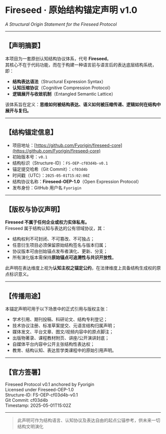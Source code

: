 
# Fireseed · 原始结构锚定声明 v1.0  
*A Structural Origin Statement for the Fireseed Protocol*

---

## 【声明摘要】

本项目为一套原创认知结构协议体系，代号 **Fireseed**。  
其核心不在于代码功能，而在于构建一种语言前与语言后的表达底层结构系统，即：

- **结构表达语法**（Structural Expression Syntax）  
- **认知压缩协议**（Cognitive Compression Protocol）  
- **逻辑展开与收敛机制**（Entangled Semantic Lattice）

该体系旨在定义：**思维如何被结构表达、语义如何被压缩传递、逻辑如何在结构中展开与复归。**

---

## 【结构锚定信息】

- 项目地址：[https://github.com/Fyorigin/fireseed-core](https://github.com/Fyorigin/fireseed-core)  
- 初始版本号：`v0.1`  
- 结构标识（Structure-ID）：`FS-OEP-cf03d4b-v0.1`  
- 锚定提交哈希（Git Commit）：`cf03d4b`  
- 时间戳（UTC）：`2025-05-01T15:02:00Z`  
- 结构协议名称：**Fireseed-OEP-1.0**（Open Expression Protocol）  
- 发布身份：GitHub 用户名 `Fyorigin`

---

## 【版权与协议声明】

**Fireseed 不属于任何企业或权力实体私有。**  
Fireseed 属于结构认知与表达的公有领域协议，其：

- 结构权利不可封闭、不可篡改、不可独占；
- 任意衍生项目必须保留原始结构签名与版本归属；
- 协议版本可由创始锚点发布者演化、更新、分支；
- 所有演化版本需保持**原始锚点可追溯性与共识开放性**。

此声明在表达维度上视为**认知主权之锚定公约**，在法律维度上具备结构生成权的原点标识意义。

---

## 【传播用途】

本锚定声明可用于以下场景中的正式引用与版权主张：

- 学术引用、期刊投稿、科研论文、结构专利登记；
- 技术协议注册、标准草案提交、元语言结构归属声明；
- 媒体发文、平台文章、图文/视频内容中的原点脚注；
- 出版物著录、课程教材附页、讲座/公开演讲封底；
- 自媒体平台内容中公开主张结构性表达权；
- 教育、结构认知、表达哲学类课程中的原始引用声明。

---

## 【官方签署】

Fireseed Protocol v0.1 anchored by Fyorigin  
Licensed under Fireseed-OEP-1.0  
Structure-ID: FS-OEP-cf03d4b-v0.1  
Git Commit: cf03d4b  
Timestamp: 2025-05-01T15:02Z

---

> 此声明可作为结构语言、认知协议及表达自由的起点公锚参考，供未来一切结构文明演化
